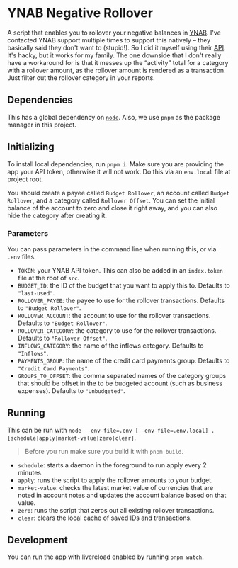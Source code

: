 # YNAB Negative Rollover

A script that enables you to rollover your negative balances in
[YNAB](https://www.youneedabudget.com). I've contacted YNAB support multiple times to
support this natively – they basically said they don't want to (stupid!). So I did it
myself using their [API](https://api.youneedabudget.com). It's hacky, but it works for my
family. The one downside that I don't really have a workaround for is that it messes up
the “activity” total for a category with a rollover amount, as the rollover amount is
rendered as a transaction. Just filter out the rollover category in your reports.

## Dependencies

This has a global dependency on [`node`](http://nodejs.org). Also, we use `pnpm` as
the package manager in this project.

## Initializing

To install local dependencies, run `pnpm i`. Make sure you are providing the app your API
token, otherwise it will not work. Do this via an `env.local` file at project root.

You should create a payee called `Budget Rollover`, an account called `Budget Rollover`,
and a category called `Rollover Offset`. You can set the initial balance of the account to
zero and close it right away, and you can also hide the category after creating it.

### Parameters

You can pass parameters in the command line when running this, or via `.env` files.

- `TOKEN`: your YNAB API token. This can also be added in an `index.token` file at the
  root of `src`.
- `BUDGET_ID`: the ID of the budget that you want to apply this to. Defaults to
  `"last-used"`.
- `ROLLOVER_PAYEE`: the payee to use for the rollover transactions. Defaults to `"Budget
Rollover"`.
- `ROLLOVER_ACCOUNT`: the account to use for the rollover transactions. Defaults
  to `"Budget Rollover"`.
- `ROLLOVER_CATEGORY`: the category to use for the rollover
  transactions. Defaults to `"Rollover Offset"`.
- `INFLOWS_CATEGORY`: the name of the inflows
  category. Defaults to `"Inflows"`.
- `PAYMENTS_GROUP`: the name of the credit card payments group. Defaults to `"Credit Card
Payments"`.
- `GROUPS_TO_OFFSET`: the comma separated names of the category groups that should be
  offset in the to be budgeted account (such as business expenses). Defaults to
  `"Unbudgeted"`.

## Running

This can be run with `node --env-file=.env [--env-file=.env.local] .
[schedule|apply|market-value|zero|clear]`.

> Before you run make sure you build it with `pnpm build`.

- `schedule`: starts a daemon in the foreground to run apply every 2 minutes.
- `apply`: runs the script to apply the rollover amounts to your budget.
- `market-value`: checks the latest market value of currencies that are noted in account
  notes and updates the account balance based on that value.
- `zero`: runs the script that zeros out all existing rollover transactions.
- `clear`: clears the local cache of saved IDs and transactions.

## Development

You can run the app with livereload enabled by running `pnpm watch`.
